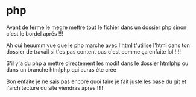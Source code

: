 # php

Avant de ferme le megre mettre tout le fichier dans un dossier php
sinon c'est le bordel aprés !!!

Ah oui heuumm vue que le php marche avec l'html t'utilise l'html dans
ton dossier de travail si t'es pas content pas c'est comme ça enfaite lol !!!!

S'il y'a du php a mettre directement les modif dans le dossier htmlphp ou dans un branche htmlphp qui auras éte crée 

Bon enfaite je ne sais pas encore quoi faire je fait juste les base du git 
et l'architecture du site viendras àpres !!!!
